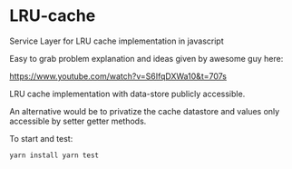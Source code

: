 # LRU-cache
Service Layer for LRU cache implementation in javascript


Easy to grab problem explanation and ideas given by awesome guy here:

https://www.youtube.com/watch?v=S6IfqDXWa10&t=707s

LRU cache implementation with data-store publicly accessible.

An alternative would be to privatize the cache datastore and values only accessible by setter getter methods.

To start and test:

`
yarn install
yarn test
`
